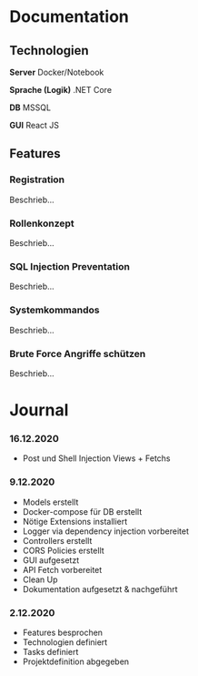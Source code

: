 # Documentation


## Technologien

**Server** Docker/Notebook

**Sprache (Logik)** .NET Core

**DB** MSSQL

**GUI** React JS


## Features

### Registration
Beschrieb...

### Rollenkonzept
Beschrieb...

### SQL Injection Preventation
Beschrieb...

### Systemkommandos
Beschrieb...

### Brute Force Angriffe schützen
Beschrieb...


# Journal
### 16.12.2020
- Post und Shell Injection Views + Fetchs

### 9.12.2020
- Models erstellt 
- Docker-compose für DB erstellt 
- Nötige Extensions installiert 
- Logger via dependency injection vorbereitet
- Controllers erstellt 
- CORS Policies erstellt
- GUI aufgesetzt
- API Fetch vorbereitet
- Clean Up
- Dokumentation aufgesetzt & nachgeführt

### 2.12.2020
- Features besprochen
- Technologien definiert
- Tasks definiert
- Projektdefinition abgegeben